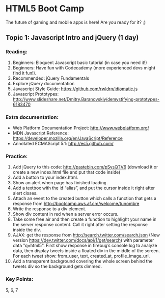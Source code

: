 HTML5 Boot Camp
========

The future of gaming and mobile apps is here! Are you ready for it? ;)

Topic 1: Javascript Intro and jQuery (1 day)
-------------


### Reading:
1. Beginners: Eloquent Javascript basic tutorial (in case you need it!)
2. Beginners: Have fun with Codecademy (more experienced devs might find it fun!).
3. Recommended: jQuery Fundamentals 
4. Explore jQuery documentation
5. Javascript Style Guide: https://github.com/rwldrn/idiomatic.js
6. Javascript Prototypes: http://www.slideshare.net/Dmitry.Baranovskiy/demystifying-prototypes-6183470


### Extra documentation:
- Web Platform Documentation Project: http://www.webplatform.org/
- MDN Javascript Reference: https://developer.mozilla.org/en/JavaScript/Reference
- Annotated ECMAScript 5.1: http://es5.github.com/


### Practice:
1. Add jQuery to this code: http://pastebin.com/pSysQTV6 (download it or create a new index.html file and put that code inside)
2. Add a button to your index.html.
3. Show an alert when page has finished loading.
4. Add a textbox with the id “alias”, and put the cursor inside it right after alert closes.
5. Attach an event to the created button which calls a function that gets a response from http://bootcamp.aws.af.cm/welcome/tunombre
6. Write the response to a div element.
7. Show div content in red when a server error occurs.
8. Take some free air and then create a function to highlight your name in the server response content. Call it right after setting the response inside the div.
9. AJAX: get the response from http://search.twitter.com/search.json (New version https://dev.twitter.com/docs/api/1/get/search) with parameter data "q=html5". First show response in firebug’s console log to analyze data, then display tweets inside a floated div in the middle of the screen. For each tweet show: from_user, text, created_at, profile_image_url.
10. Add a transparent background covering the whole screen behind the tweets div so the background gets dimmed.

### Key Points:
5, 6, 7